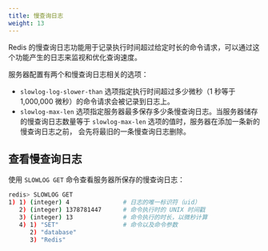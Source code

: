 ```yaml
---
title: 慢查询日志
weight: 13
---
```


Redis 的慢查询日志功能用于记录执行时间超过给定时长的命令请求，可以通过这个功能产生的日志来监视和优化查询速度。

服务器配置有两个和慢查询日志相关的选项：

- `slowlog-log-slower-than` 选项指定执行时间超过多少微秒（1 秒等于 1,000,000 微秒）的命令请求会被记录到日志上。
- `slowlog-max-len` 选项指定服务器最多保存多少条慢查询日志。当服务器储存的慢查询日志数量等于 `slowlog-max-len` 选项的值时，服务器在添加一条新的慢查询日志之前， 会先将最旧的一条慢查询日志删除。

## 查看慢查询日志

使用 `SLOWLOG GET` 命令查看服务器所保存的慢查询日志：

```sh
redis> SLOWLOG GET
1) 1) (integer) 4               # 日志的唯一标识符（uid）
   2) (integer) 1378781447      # 命令执行时的 UNIX 时间戳
   3) (integer) 13              # 命令执行的时长，以微秒计算
   4) 1) "SET"                  # 命令以及命令参数
      2) "database"
      3) "Redis"
```
